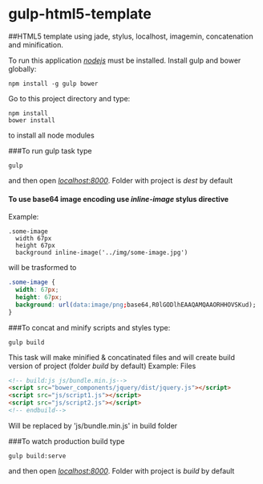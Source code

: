 gulp-html5-template
===================

##HTML5 template using jade, stylus, localhost, imagemin, concatenation and minification.

To run this application [*nodejs*](http://nodejs.org/) must be installed.
Install gulp and bower globally:
```
npm install -g gulp bower
```
Go to this project directory and type:
```
npm install
bower install
```
to install all node modules

###To run gulp task type
```
gulp
```
and then open [*localhost:8000*](http://localhost:8000). Folder with project is *dest* by default

#### To use base64 image encoding use *inline-image* stylus directive
Example:
```styl
.some-image
  width 67px
  height 67px
  background inline-image('../img/some-image.jpg')
```
will be trasformed to
```css
.some-image {
  width: 67px;
  height: 67px;
  background: url(data:image/png;base64,R0lGODlhEAAQAMQAAORHHOVSKud);
}
```

###To concat and minify scripts and styles type:
```
gulp build
```

This task will make minified & concatinated files and will create build version of project (folder *build* by default)
Example:
Files
```html
<!-- build:js js/bundle.min.js-->
<script src="bower_components/jquery/dist/jquery.js"></script>
<script src="js/script1.js"></script>
<script src="js/script2.js"></script>
<!-- endbuild-->
```
Will be replaced by 'js/bundle.min.js' in build folder

###To watch production build type
```
gulp build:serve
```
and then open [*localhost:8000*](http://localhost:8000). Folder with project is *build* by default
